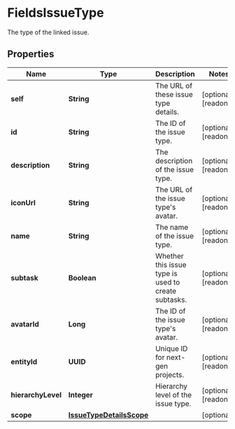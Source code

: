 

# FieldsIssueType

The type of the linked issue.

## Properties

| Name | Type | Description | Notes |
|------------ | ------------- | ------------- | -------------|
|**self** | **String** | The URL of these issue type details. |  [optional] [readonly] |
|**id** | **String** | The ID of the issue type. |  [optional] [readonly] |
|**description** | **String** | The description of the issue type. |  [optional] [readonly] |
|**iconUrl** | **String** | The URL of the issue type&#39;s avatar. |  [optional] [readonly] |
|**name** | **String** | The name of the issue type. |  [optional] [readonly] |
|**subtask** | **Boolean** | Whether this issue type is used to create subtasks. |  [optional] [readonly] |
|**avatarId** | **Long** | The ID of the issue type&#39;s avatar. |  [optional] [readonly] |
|**entityId** | **UUID** | Unique ID for next-gen projects. |  [optional] [readonly] |
|**hierarchyLevel** | **Integer** | Hierarchy level of the issue type. |  [optional] [readonly] |
|**scope** | [**IssueTypeDetailsScope**](IssueTypeDetailsScope.md) |  |  [optional] |



